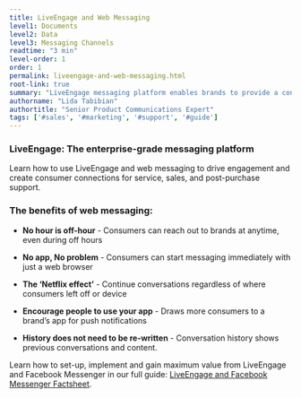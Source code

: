 ```yaml
---
title: LiveEngage and Web Messaging
level1: Documents
level2: Data
level3: Messaging Channels
readtime: "3 min"
level-order: 1
order: 1
permalink: liveengage-and-web-messaging.html
root-link: true
summary: "LiveEngage messaging platform enables brands to provide a continuous connection with consumers, creating the personalized, convenient level of service people expect today — straight to their mobile phone, including*web messaging. "
authorname: "Lida Tabibian"
authortitle: "Senior Product Communications Expert"
tags: ['#sales', '#marketing', '#support', '#guide']
---
```


### LiveEngage: The enterprise-grade messaging platform

Learn how to use LiveEngage and web messaging to drive engagement and create consumer connections for service, sales, and post-purchase support.

### The benefits of web messaging:

* **No hour is off-hour** - Consumers can reach out to brands at anytime, even during off hours

* **No app, No problem** - Consumers can start messaging immediately with just a web browser

* **The ‘Netflix effect’** - Continue conversations regardless of where consumers left off or device

* **Encourage people to use your app** - Draws more consumers to a brand’s app for push notifications

* **History does not need to be re-written** - Conversation history shows previous conversations and content.

<div class="bestpractice">Learn how to set-up, implement and gain maximum value from LiveEngage and Facebook Messenger in our full guide: <a href="http://info.liveperson.com/rs/501-BLE-979/images/Facebook_Messenger_Factsheet.pdf">LiveEngage and Facebook Messenger Factsheet</a>.</div>
